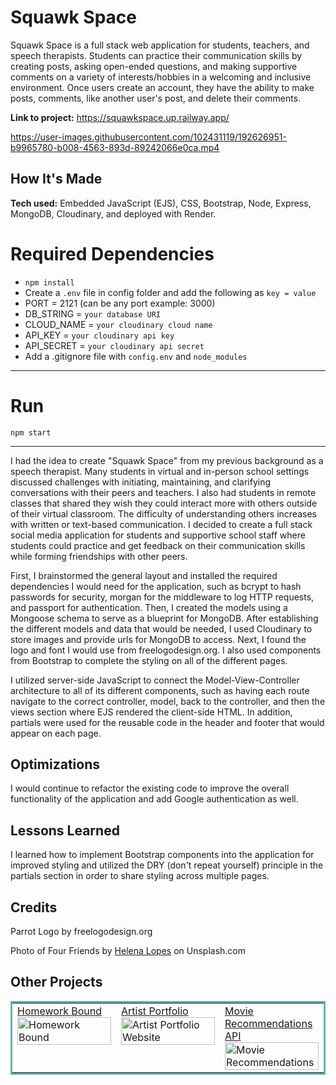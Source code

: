 # Squawk Space
Squawk Space is a full stack web application for students, teachers, and speech therapists. Students can practice their communication skills by creating posts, asking open-ended questions, and making supportive comments on a variety of interests/hobbies in a welcoming and inclusive environment. Once users create an account, they have the ability to make posts, comments, like another user's post, and delete their comments.

**Link to project:** https://squawkspace.up.railway.app/

https://user-images.githubusercontent.com/102431119/192626951-b9965780-b008-4563-893d-89242066e0ca.mp4

## How It's Made

**Tech used:** Embedded JavaScript (EJS), CSS, Bootstrap, Node, Express, MongoDB, Cloudinary, and deployed with Render.

# Required Dependencies

  - `npm install`
  - Create a `.env` file in config folder and add the following as `key = value`
  - PORT = 2121 (can be any port example: 3000)
  - DB_STRING = `your database URI`
  - CLOUD_NAME = `your cloudinary cloud name`
  - API_KEY = `your cloudinary api key`
  - API_SECRET = `your cloudinary api secret`
  - Add a .gitignore file with `config.env` and `node_modules`

---

# Run

`npm start`

---

I had the idea to create "Squawk Space" from my previous background as a speech therapist. Many students in virtual and in-person school settings discussed challenges with initiating, maintaining, and clarifying conversations with their peers and teachers. I also had students in remote classes that shared they wish they could interact more with others outside of their virtual classroom. The difficulty of understanding others increases with written or text-based communication. I decided to create a full stack social media application for students and supportive school staff where students could practice and get feedback on their communication skills while forming friendships with other peers.

First, I brainstormed the general layout and installed the required dependencies I would need for the application, such as bcrypt to hash passwords for security, morgan for the middleware to log HTTP requests, and passport for authentication. Then, I created the models using a Mongoose schema to serve as a blueprint for MongoDB. After establishing the different models and data that would be needed, I used Cloudinary to store images and provide urls for MongoDB to access. Next, I found the logo and font I would use from freelogodesign.org. I also used components from Bootstrap to complete the styling on all of the different pages. 

I utilized server-side JavaScript to connect the Model-View-Controller architecture to all of its different components, such as having each route navigate to the correct controller, model, back to the controller, and then the views section where EJS rendered the client-side HTML. In addition, partials were used for the reusable code in the header and footer that would appear on each page.

## Optimizations
I would continue to refactor the existing code to improve the overall functionality of the application and add Google authentication as well. 

## Lessons Learned
I learned how to implement Bootstrap components into the application for improved styling and utilized the DRY (don't repeat yourself) principle in the partials section in order to share styling across multiple pages.

## Credits
Parrot Logo by freelogodesign.org

Photo of Four Friends by <a href="https://unsplash.com/@wildlittlethingsphoto?utm_source=unsplash&utm_medium=referral&utm_content=creditCopyText">Helena Lopes</a> on Unsplash.com

## Other Projects

<table bordercolor="#66b2b2">
  <tr>
    <td width="33.3%"  style="align:center;" valign="top">
	<a target="_blank" href="https://github.com/jaclynbrothers/homework-bound">Homework Bound</a>
    	<br>
    	<a target="_blank" href="https://github.com/jaclynbrothers/homework-bound">
    	<img src="https://media.giphy.com/media/MZ2Jzzzb77f5LKH3w4/giphy.gif" width="100%"  alt="Homework Bound">
        </a>
    </td>
    <td width="33.3%" valign="top">
	<a target="_blank" href="https://github.com/jaclynbrothers/artist-portfolio">Artist Portfolio</a>
      	<br>
        <a target="_blank" href="https://github.com/jaclynbrothers/artist-portfolio">
          <img src="https://media.giphy.com/media/OtZnHQvpwaGOxKxoi1/giphy.gif" width="100%" alt="Artist Portfolio Website">
        </a>
    </td>
    <td width="33.3%" valign="top">
	<a target="_blank" href="https://github.com/jaclynbrothers/movie-recommendations-api">Movie Recommendations API</a>
        <br>
        <a target="_blank" href="https://github.com/jaclynbrothers/movie-recommendations-api">
          <img src="https://media.giphy.com/media/MkNt7t4yHfgI8bnwF9/giphy.gif" width="100%" alt="Movie Recommendations">
        </a>
    </td>
  </tr>
</table>

